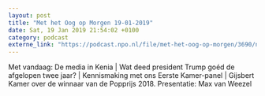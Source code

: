 ```yaml
---
layout: post
title: "Met het Oog op Morgen 19-01-2019"
date: Sat, 19 Jan 2019 21:54:02 +0100
category: podcast
externe_link: "https://podcast.npo.nl/file/met-het-oog-op-morgen/3690/nporadio1_met-het-oog-op-morgen_20190119_met-het-oog-op-morgen-19-01-2018_YMXZ0C.mp3"
---
```


Met vandaag: De media in Kenia | Wat deed president Trump goéd de afgelopen twee jaar? | Kennismaking met ons Eerste Kamer-panel | Gijsbert Kamer over de winnaar van de Popprijs 2018. Presentatie: Max van Weezel
